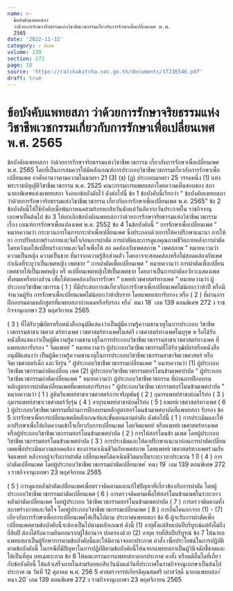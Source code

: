 ```yaml
---
name: >-
  ข้อบังคับแพทยสภา
  ว่าด้วยการรักษาจริยธรรมแห่งวิชาชีพเวชกรรมเกี่ยวกับการรักษาเพื่อเปลี่ยนเพศ พ.ศ.
  2565
date: '2022-11-22'
category: ง พิเศษ
volume: 139
section: 272
page: 18
source: 'https://ratchakitcha.soc.go.th/documents/17236546.pdf'
draft: true
---
```


# ข้อบังคับแพทยสภา ว่าด้วยการรักษาจริยธรรมแห่งวิชาชีพเวชกรรมเกี่ยวกับการรักษาเพื่อเปลี่ยนเพศ พ.ศ. 2565

ข้อบังคับแพทยสภา ว่าด้วยการรักษาจริยธรรมแห่งวิชาชีพเวชกรรม เกี่ยวกับการรักษาเพื่อเปลี่ยนเพศ พ.ศ. 2565 โดยที่เป็นการสมควรให้มีหลักเกณฑ์การประกอบวิชาชีพเวชกรรมเกี่ยวกับการรักษาเพื่อเปลี่ยนเพศ อาศัยอานาจตามความในมาตรา 21 (3) (ช) (ฎ) ประกอบมาตรา 25 วรรคหนึ่ง (1) แห่งพระราชบัญญัติวิชาชีพเวชกรรม พ.ศ. 2525 คณะกรรมการแพทยสภาโดยความเห็นชอบของ สภานายกพิเศษแห่งแพทยสภา จึงออกข้อบังคับไว้ ดังต่อไปนี้ ข้อ 1 ข้อบังคับนี้เรียกว่า “ ข้อบังคับแพทยสภาว่าด้วยการรักษาจริยธรรมแห่งวิชาชีพเวชกรรม เกี่ยวกับการรักษาเพื่อเปลี่ยนเพศ พ.ศ. 2565” ข้อ 2 ข้อบังคับนี้ให้ใช้บังคับเมื่อพ้นกาหนดสามร้อยหกสิบวันนับแต่วันถัดจากวันประกาศใน ราชกิจจานุเบกษาเป็นต้นไป ข้อ 3 ให้ยกเลิกข้อบังคับแพทยสภาว่าด้วยการรักษาจริยธรรมแห่งวิชาชีพเวชกรรม เรื่อง เกณฑ์การรักษาเพื่อแปลงเพศ พ.ศ. 2552 ข้อ 4 ในข้อบังคับนี้ “ การรักษาเพื่อเปลี่ยนเพศ ” หมายความว่า กระบวนการในการกระทำเพื่อเปลี่ยนเพศ ซึ่งประกอบด้วยการให้คาปรึกษาแนะนา การให้ยา การปรับสภาพร่างกายและจิตใจก่อนการผ่าตัด การผ่าตัดและการดูแลคุณภาพชีวิตภายหลังการผ่าตัด โดยหวังผลให้เปลี่ยนร่างกายและจิตใจเพื่อให้ สอ ดคล้องกับเพศสภาพ “ เพศสภาพ ” หมายความว่า ความเป็นหญิง ความเป็นชาย ที่มาจากความรู้สึกส่วนตัว โดยอาจจะสอดคล้องหรือไม่สอดคล้องกับเพศกำเนิดที่ระบุว่าเป็นเพศหญิง เพศชาย “ การผ่าตัดเพื่อเปลี่ยนเพศ ” หมายความว่า การผ่าตัดเพื่อเปลี่ยนเพศชายให้เป็นเพศหญิง หรื อเปลี่ยนเพศหญิงให้เป็นเพศชาย โดยอาจเป็นการผ่าตัดอวัยวะแสดงเพศทั้งหมดหรือบางส่วน เพื่อให้สอดคล้องกับการรักษา “ แพทย์เวชศาสตร์ทางเพศ ” หมายความว่า ผู้ประกอบวิชาชีพเวชกรรม ( 1 ) ที่มีประสบการณ์เกี่ยวกับการรักษาเพื่อเปลี่ยนเพศไม่น้อยกว่าห้าปี หรือมีจำนวนผู้รับ การรักษาเพื่อเปลี่ยนเพศไม่น้อยกว่าห้าสิบราย โดยแพทยสภารับรอง หรือ ( 2 ) ที่ผ่านการฝึกอบรมตามหลักสูตรที่แพทยสภากำหนดหรือรับรอง หรือ ้ หนา 18 ่ เลม 139 ตอนพิเศษ 272 ง ราชกิจจานุเบกษา 23 พฤศจิกายน 2565

( 3 ) ที่ได้รับวุฒิบัตรหรือหนังสืออนุมัติแสดงว่าเป็นผู้มีความรู้ความชานาญในการประกอบ วิชาชีพเวชกรรมสาขาเวชศาส ตร์ทางเพศ เวชศาสตร์ทางเพศในสตรี เวชศาสตร์ทางเพศในบุรุษ ห รือได้รับหนังสือแสดงว่าเป็นผู้มีความรู้ความชานาญในการประกอบวิชาชีพเวชกรรมสาขาเวชศาสตร์ทางเพศ ที่แพทยสภารับรอง “ จิตแพทย์ ” หมายความว่า ผู้ประกอบวิชาชีพเวชกรรมที่ได้รับวุฒิบัตรหรือหนังสืออนุมัติแสดงว่า เป็นผู้มีความรู้ความชานาญในการประกอบวิชาชีพเวชกรรมสาขาจิตเวชศาสตร์ หรือจิตเวชศาสตร์เด็ก และวัยรุ่น “ ผู้ประกอบวิชาชีพเวชกรรมเปลี่ยนเพศ ” หมายความว่า (1) ผู้ประกอบวิชาชีพเวชกรรมผ่าตัดเปลี่ยน เพศ (2) ผู้ประกอบวิชาชีพเวชกรรมฮอร์โมนข้ามเพศบำบัด “ ผู้ประกอบวิชาชีพเวชกรรมผ่าตัดเปลี่ยนเพศ ” หมายความว่า ผู้ประกอบวิชาชีพเวชกรรม ที่ผ่านการฝึกอบรมหลักสูตรการผ่าตัดเปลี่ยนเพศที่แพทยสภารับรอง “ ผู้ประกอบวิชาชีพเวชกรรมฮอร์โมนข้ามเพศบำบัด ” หมายความว่า ( 1 ) สูตินรีแพทย์สาขาเวชศาสตร์การเจริญพันธุ์ ( 2 ) กุมารแพทย์สาขาต่อมไร้ท่อ ( 3 ) กุมารแพทย์สาขาเวชศาสตร์วัยรุ่น ( 4 ) อายุรแพทย์สาขาต่อมไร้ท่อ ( 5 ) แพทย์เวชศาสตร์ทางเพศ ( 6 ) ผู้ประกอบวิชาชีพเวชกรรมที่ผ่านการฝึกอบรมหลักสูตรฮอร์โมนข้ามเพศบาบัดที่แพทยสภา รับรอง ข้อ 5 การรักษาเพื่อการเปลี่ยนเพศมีหลักเกณฑ์และขั้นตอนตามลำดับ ดังต่อไปนี้ ( 1 ) การประเมินและให้คาปรึกษาเพื่อให้เกิดความเข้าใจเกี่ยวกับการเปลี่ยนเพศ โดยจิตแพทย์ หรือแพทย์เวชศาสตร์ทางเพศ หรือผู้ประกอบวิชาชีพเวชกรรมฮอร์โมนข้ามเพศบำบัด ( 2 ) การให้ฮอร์โมนข้า มเพศ โดยผู้ประกอบวิชาชีพเวชกรรมฮอร์โมนข้ามเพศบำบัด ( 3 ) การประเมินและให้คาปรึกษาแนะนาก่อนการผ่าตัดเปลี่ยนเพศเพื่อประเมินความสอดคล้อง ของการดาเนินชีวิตกับเพศสภาพ โดยแพทย์เวชศาสตร์ทางเพศร่วมกับจิตแพทย์ หลังจากผู้จะรับการผ่าตัด เปลี่ยนเพศได้ดาเนินชีวิตมาเป็นระยะเวลาประมาณ 1 ปี ( 4 ) การผ่าตัดเปลี่ยนเพศ โดยผู้ประกอบวิชาชีพเวชกรรมผ่าตัดเปลี่ยนเพศ ้ หนา 19 ่ เลม 139 ตอนพิเศษ 272 ง ราชกิจจานุเบกษา 23 พฤศจิกายน 2565

( 5 ) การดูแลหลังผ่าตัดเปลี่ยนเพศเพื่อตรวจติดตามและแก้ไขปัญหาที่เกี่ยวข้องกับการผ่าตัด โดยผู้ประกอบวิชาชีพเวชกรรมผ่าตัดเปลี่ยนเพศ ( 6 ) การตรวจติดตามเพื่อให้ฮอร์โมนข้ามเพศในระยะยาวหลังผ่าตัดเปลี่ยนเพศ โดยผู้ประกอบ วิชาชีพเวชกรรมฮอร์โมนข้ามเพศบำบัด ( 7 ) การตรวจติดตามทั้งสภาพร่างกายและจิตใจ โดยผู้ประกอบวิชาชีพเวชกรรมเปลี่ยนเพศ ( 8 ) การอื่นใดนอกจาก (1) - (7) เกี่ยวกับการรักษาเพื่อการเปลี่ยนเพศให้เป็นไปตาม ประกาศแพทยสภา ข้อ 6 ผู้จะรับการผ่าตัดเพื่อเปลี่ยนเพศตามข้อบังคับนี้จะต้องเป็นไปตามหลักเกณฑ์ ดังนี้ (1) อายุตั้งแต่สิบแปดปีบริบูรณ์แต่ยังไม่ถึงยี่สิบปี ต้องได้รับความยินยอมจากผู้ใช้อานาจ ปกครองด้วย (2) อายุค รบยี่สิบปีบริบูรณ์ ข้อ 7 ให้นายกแพทยสภาเป็นผู้รักษาการตามข้อบังคับนี้และให้มีอานาจออกประกาศ คำสั่ง เพื่อประโยชน์ในการปฏิบัติตามข้อบังคับนี้ ในกรณีที่มีปัญหาในการปฏิบัติตามข้อบังคับนี้ให้นายกแพทยสภาเป็นผู้วินิจฉัยชี้ขาดและ ให้เป็นที่สุด บทเฉพาะกาล ข้อ 8 ให้คณะกรรมการแพทยสภาออกประกาศ คาสั่ง หรือมติอื่นใดที่เกี่ยวกับข้อบังคับนี้ ให้แล้วเสร็จภายในสามร้อยหกสิบวันนับแต่วันที่ประกาศในราชกิจจานุเบกษาเป็นต้นไป ประกาศ ณ วันที่ 12 ตุลาคม พ.ศ. 256 5 ศาสตราจารย์เกียรติคุณสมศรี เผ่าสวัสดิ์ นายกแพทยสภา ้ หนา 20 ่ เลม 139 ตอนพิเศษ 272 ง ราชกิจจานุเบกษา 23 พฤศจิกายน 2565
